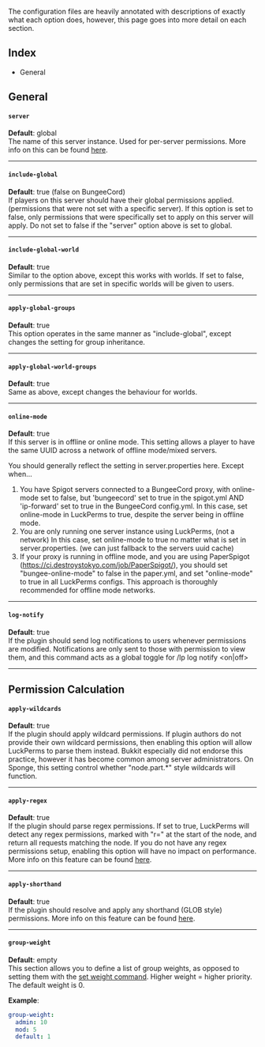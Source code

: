 The configuration files are heavily annotated with descriptions of exactly what each option does, however, this page goes into more detail on each section.

## Index
* General

## General
#### `server`
**Default**: global   
The name of this server instance. Used for per-server permissions. More info on this can be found [here](https://github.com/lucko/LuckPerms/wiki/Advanced-Setup).
____

#### `include-global`
**Default**: true (false on BungeeCord)   
If players on this server should have their global permissions applied. (permissions that were not set with a specific server). If this option is set to false, only permissions that were specifically set to apply on this server will apply. Do not set to false if the "server" option above is set to global.
____

#### `include-global-world`
**Default**: true   
Similar to the option above, except this works with worlds. If set to false, only permissions that are set in specific worlds will be given to users.
____

#### `apply-global-groups`
**Default**: true   
This option operates in the same manner as "include-global", except changes the setting for group inheritance.
____

#### `apply-global-world-groups`
**Default**: true   
Same as above, except changes the behaviour for worlds.
____

#### `online-mode`
**Default**: true   
If this server is in offline or online mode. This setting allows a player to have the same UUID across a network of offline mode/mixed servers.   

You should generally reflect the setting in server.properties here. Except when...

1. You have Spigot servers connected to a BungeeCord proxy, with online-mode set to false, but 'bungeecord' set to true in the spigot.yml AND 'ip-forward' set to true in the BungeeCord config.yml. In this case, set online-mode in LuckPerms to true, despite the server being in offline mode.
2. You are only running one server instance using LuckPerms, (not a network) In this case, set online-mode to true no matter what is set in server.properties. (we can just fallback to the servers uuid cache)
3. If your proxy is running in offline mode, and you are using PaperSpigot (https://ci.destroystokyo.com/job/PaperSpigot/), you should set "bungee-online-mode" to false in the paper.yml, and set "online-mode" to true in all LuckPerms configs. This approach is thoroughly recommended for offline mode networks.

____

#### `log-notify`
**Default**: true   
If the plugin should send log notifications to users whenever permissions are modified. Notifications are only sent to those with permission to view them, and this command acts as a global toggle for /lp log notify \<on|off\>
____


## Permission Calculation
#### `apply-wildcards`
**Default**: true   
If the plugin should apply wildcard permissions. If plugin authors do not provide their own wildcard permissions, then enabling this option will allow LuckPerms to parse them instead. Bukkit especially did not endorse this practice, however it has become common among server administrators. On Sponge, this setting control whether "node.part.*" style wildcards will function.
____

#### `apply-regex`
**Default**: true   
If the plugin should parse regex permissions. If set to true, LuckPerms will detect any regex permissions, marked with "r=" at the start of the node, and return all requests matching the node. If you do not have any regex permissions setup, enabling this option will have no impact on performance. More info on this feature can be found [here](https://github.com/lucko/LuckPerms/wiki/Advanced-Setup#regex).
____

#### `apply-shorthand`
**Default**: true   
If the plugin should resolve and apply any shorthand (GLOB style) permissions. More info on this feature can be found [here](https://github.com/lucko/LuckPerms/wiki/Advanced-Setup#shorthand-permissions).
____

#### `group-weight`
**Default**: empty   
This section allows you to define a list of group weights, as opposed to setting them with the [set weight command](https://github.com/lucko/LuckPerms/wiki/Command-Usage#perms-group-group-setweight). Higher weight = higher priority. The default weight is 0.   
   
**Example**:   
```yml
group-weight:
  admin: 10
  mod: 5
  default: 1
```








